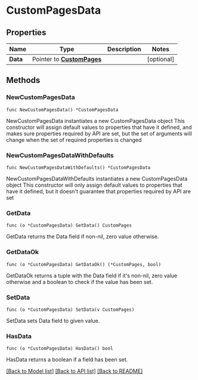 # CustomPagesData

## Properties

Name | Type | Description | Notes
------------ | ------------- | ------------- | -------------
**Data** | Pointer to [**CustomPages**](CustomPages.md) |  | [optional] 

## Methods

### NewCustomPagesData

`func NewCustomPagesData() *CustomPagesData`

NewCustomPagesData instantiates a new CustomPagesData object
This constructor will assign default values to properties that have it defined,
and makes sure properties required by API are set, but the set of arguments
will change when the set of required properties is changed

### NewCustomPagesDataWithDefaults

`func NewCustomPagesDataWithDefaults() *CustomPagesData`

NewCustomPagesDataWithDefaults instantiates a new CustomPagesData object
This constructor will only assign default values to properties that have it defined,
but it doesn't guarantee that properties required by API are set

### GetData

`func (o *CustomPagesData) GetData() CustomPages`

GetData returns the Data field if non-nil, zero value otherwise.

### GetDataOk

`func (o *CustomPagesData) GetDataOk() (*CustomPages, bool)`

GetDataOk returns a tuple with the Data field if it's non-nil, zero value otherwise
and a boolean to check if the value has been set.

### SetData

`func (o *CustomPagesData) SetData(v CustomPages)`

SetData sets Data field to given value.

### HasData

`func (o *CustomPagesData) HasData() bool`

HasData returns a boolean if a field has been set.


[[Back to Model list]](HOW-TO.md#documentation-for-models) [[Back to API list]](HOW-TO.md#documentation-for-api-endpoints) [[Back to README]](HOW-TO.md)


